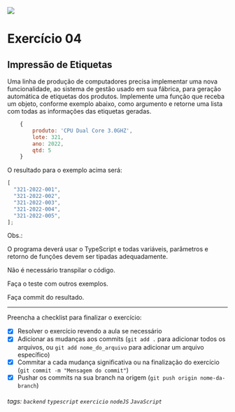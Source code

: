 ![](https://i.imgur.com/xG74tOh.png)

# Exercício 04

## Impressão de Etiquetas

Uma linha de produção de computadores precisa implementar uma nova funcionalidade, ao sistema de gestão usado em sua fábrica, para geração automática de etiquetas dos produtos. Implemente uma função que receba um objeto, conforme exemplo abaixo, como argumento e retorne uma lista com todas as informações das etiquetas geradas.

```javascript
    {
        produto: 'CPU Dual Core 3.0GHZ',
        lote: 321,
        ano: 2022,
        qtd: 5
    }
```

O resultado para o exemplo acima será:

```javascript
[
  "321-2022-001",
  "321-2022-002",
  "321-2022-003",
  "321-2022-004",
  "321-2022-005",
];
```

Obs.:

O programa deverá usar o TypeScript e todas variáveis, parâmetros e retorno de funções devem ser tipadas adequadamente.

Não é necessário transpilar o código.

Faça o teste com outros exemplos.

Faça commit do resultado.

---

Preencha a checklist para finalizar o exercício:

- [x] Resolver o exercício revendo a aula se necessário
- [x] Adicionar as mudanças aos commits (`git add .` para adicionar todos os arquivos, ou `git add nome_do_arquivo` para adicionar um arquivo específico)
- [x] Commitar a cada mudança significativa ou na finalização do exercício (`git commit -m "Mensagem do commit"`)
- [x] Pushar os commits na sua branch na origem (`git push origin nome-da-branch`)

###### tags: `backend` `typescript` `exercicio` `nodeJS` `JavaScript`
